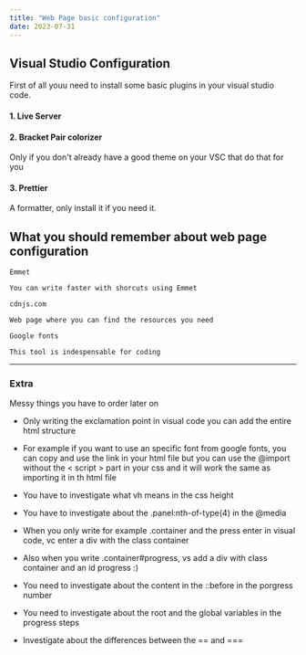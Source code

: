 ```yaml
---
title: "Web Page basic configuration"
date: 2023-07-31
---
```


## Visual Studio Configuration

First of all youu need to install some basic plugins in your visual studio code.

#### 1. **Live Server**

#### 2. Bracket Pair colorizer 
Only if you don't already have a good theme on your VSC that do that for you

#### 3. Prettier
A formatter, only install it if you need it.


## What you should remember about web page configuration

```
Emmet

You can write faster with shorcuts using Emmet
```

```
cdnjs.com

Web page where you can find the resources you need
```

```
Google fonts

This tool is indespensable for coding
```


---
### Extra
Messy things you have to order later on

- Only writing the exclamation point in visual code you can add the entire html structure

- For example if you want to use an specific font from google fonts, you can copy and use the link in your html file but you can use the @import without the < script > part in your css and it will work the same as importing it in th html file

- You have to investigate what vh means in the css height

- You have to investigate about the .panel:nth-of-type(4) in the @media 

- When you only write for example .container and the press enter in visual code, vc enter a div with the class container

- Also when you write .container#progress, vs add a div with class container and an id progress :)

- You need to investigate about the content in the ::before in the porgress number

- You need to investigate about the root and the global variables in the progress steps

- Investigate about the differences between the == and ===

